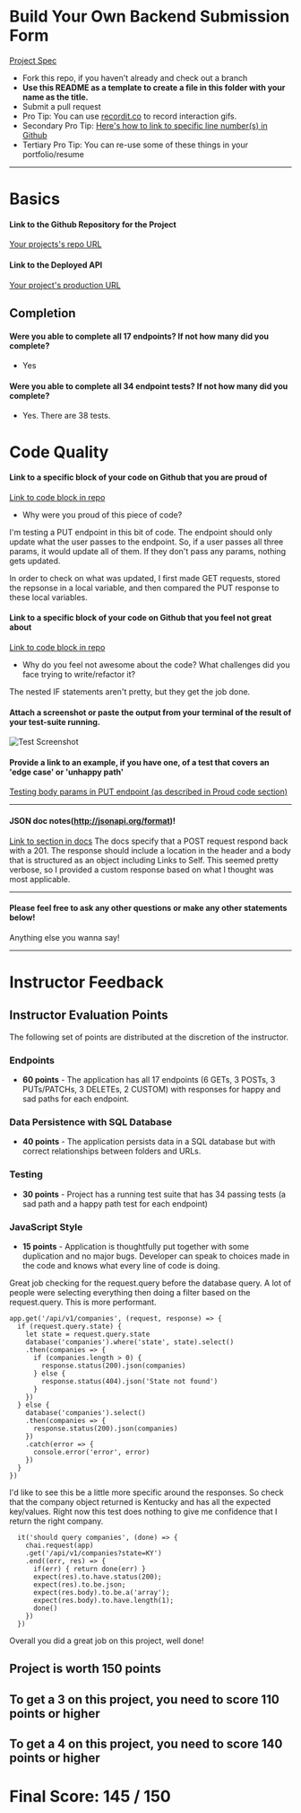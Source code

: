 # Build Your Own Backend Submission Form

[Project Spec](http://frontend.turing.io/projects/build-your-own-backend.html)

* Fork this repo, if you haven't already and check out a branch
* **Use this README as a template to create a file in this folder with your name as the title.**
* Submit a pull request
* Pro Tip: You can use [recordit.co](http://recordit.co/) to record interaction gifs.
* Secondary Pro Tip: [Here's how to link to specific line number(s) in Github](http://stackoverflow.com/questions/23821235/how-to-link-to-specific-line-number-on-github)
* Tertiary Pro Tip: You can re-use some of these things in your portfolio/resume

------

# Basics

#### Link to the Github Repository for the Project
[Your projects's repo URL](https://github.com/ejwill04/byob)

#### Link to the Deployed API
[Your project's production URL](https://build-your-own-backend.herokuapp.com/)

## Completion

#### Were you able to complete all 17 endpoints? If not how many did you complete?
* Yes

#### Were you able to complete all 34 endpoint tests? If not how many did you complete?
* Yes.  There are 38 tests.

# Code Quality

#### Link to a specific block of your code on Github that you are proud of
[Link to code block in repo](https://github.com/ejwill04/byob/blob/master/test/server-test.js#L405-L501)

* Why were you proud of this piece of code?

I'm testing a PUT endpoint in this bit of code.  The endpoint should only update what the user passes to the endpoint.  So, if a user passes all three params, it would update all of them.  If they don't pass any params, nothing gets updated.  

In order to check on what was updated, I first made GET requests, stored the repsonse in a local variable, and then compared the PUT response to these local variables.  

#### Link to a specific block of your code on Github that you feel not great about
[Link to code block in repo](https://github.com/ejwill04/byob/blob/master/server.js#L36-L57)

* Why do you feel not awesome about the code? What challenges did you face trying to write/refactor it?

The nested IF statements aren't pretty, but they get the job done.  

#### Attach a screenshot or paste the output from your terminal of the result of your test-suite running.

![Test Screenshot](http://i.imgur.com/QoMyQEz.png)

#### Provide a link to an example, if you have one, of a test that covers an 'edge case' or 'unhappy path'

[Testing body params in PUT endpoint (as described in Proud code section)](https://github.com/ejwill04/byob/blob/master/test/server-test.js#L405-L501)

-----

#### JSON doc notes(http://jsonapi.org/format)!

[Link to section in docs](http://jsonapi.org/format/#crud-creating)
The docs specify that a POST request respond back with a 201.  The response should include a location in the header and a body that is structured as an object including Links to Self.  This seemed pretty verbose, so I provided a custom response based on what I thought was most applicable.  

-----

#### Please feel free to ask any other questions or make any other statements below!

Anything else you wanna say!

-----

# Instructor Feedback

## Instructor Evaluation Points

The following set of points are distributed at the discretion of the instructor.

### Endpoints

* **60 points** - The application has all 17 endpoints (6 GETs, 3 POSTs, 3 PUTs/PATCHs, 3 DELETEs, 2 CUSTOM) with responses for happy and sad paths for each endpoint.

### Data Persistence with SQL Database

* **40 points** - The application persists data in a SQL database but with correct relationships between folders and URLs.

### Testing

* **30 points** - Project has a running test suite that has 34 passing tests (a sad path and a happy path test for each endpoint)

### JavaScript Style

* **15 points** - Application is thoughtfully put together with some duplication and no major bugs. Developer can speak to choices made in the code and knows what every line of code is doing.


Great job checking for the request.query before the database query. A lot of people were selecting everything then doing a filter based on the request.query. This is more performant.

```
app.get('/api/v1/companies', (request, response) => {
  if (request.query.state) {
    let state = request.query.state
    database('companies').where('state', state).select()
    .then(companies => {
      if (companies.length > 0) {
        response.status(200).json(companies)
      } else {
        response.status(404).json('State not found')
      }
    })
  } else {
    database('companies').select()
    .then(companies => {
      response.status(200).json(companies)
    })
    .catch(error => {
      console.error('error', error)
    })
  }
})
```

I'd like to see this be a little more specific around the responses. So check that the company object returned is Kentucky and has all the expected key/values. Right now this test does nothing to give me confidence that I return the right company.

```
  it('should query companies', (done) => {
    chai.request(app)
    .get('/api/v1/companies?state=KY')
    .end((err, res) => {
      if(err) { return done(err) }
      expect(res).to.have.status(200);
      expect(res).to.be.json;
      expect(res.body).to.be.a('array');
      expect(res.body).to.have.length(1);
      done()
    })
  })
```

Overall you did a great job on this project, well done!

## Project is worth 150 points

## To get a 3 on this project, you need to score 110 points or higher

## To get a 4 on this project, you need to score 140 points or higher

# Final Score: 145 / 150
